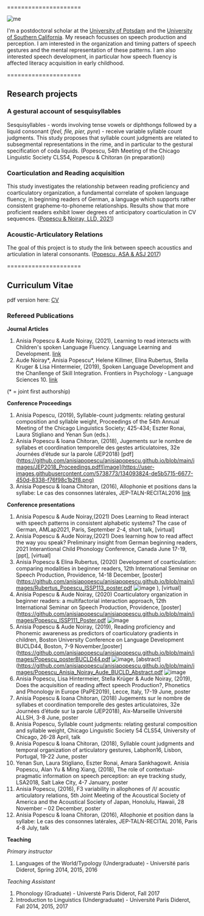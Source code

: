 =====================

![me](https://github.com/anisiapopescu/anisiapopescu.github.io/blob/main/images/poza.jpg) 


I'm a postdoctoral scholar at the [University of Potsdam](https://www.uni-potsdam.de/en/university-of-potsdam) and the [University of Southern California](https://www.usc.edu/). My reseach focusses on speech production and perception. I am interested in the organization and timing patters of speech gestures and the mental representation of these patterns. I am also interested speech development,  in particular how speech fluency is affected literacy acquisition in early childhood.  


=====================
## Research projects

### A gestural account of sesquisyllables
  Sesquisyllables - words involving tense vowels or diphthongs followed by a liquid consonant (*feel, file, pier, pyre*) - receive variable syllable count judgments. This study proposes that syllable count judgments are related to subsegmental representations in the rime, and in particular to the gestural specification of coda liquids. (Popescu,  54th Meeting of the Chicago Linguistic Society CLS54, Popescu & Chitoran (in preparation))
  
### Coarticulation and Reading acquisition
  This study investigates the relationship between reading proficiency and coarticulatory organization, a fundamental correlate of spoken language fluency, in beginning readers of German, a language which supports rather consistent grapheme-to-phoneme relationships. Results show that more proficient readers exhibit lower degrees of anticipatory coarticulation in CV sequences. ([Popescu & Noiray, LLD, 2021](https://www.tandfonline.com/doi/full/10.1080/15475441.2021.1941032))

### Acoustic-Articulatory Relations
  The goal of this project is to study the link between speech acoustics and articulation in lateral consonants. ([Popescu, ASA & ASJ 2017](https://github.com/anisiapopescu/anisiapopescu.github.io/blob/main/images/ASA_F3_poster.pdf))


=====================
## Curriculum Vitae

pdf version here: [CV](https://github.com/anisiapopescu/anisiapopescu.github.io/blob/main/images/Anisia%20Popescu_CV_September_15_2021.pdf)

### Refereed Publications

**Journal Articles**
1. Anisia Popescu & Aude Noiray, (2021), Learning to read interacts with Children's spoken Language Fluency. Language Learning and Development. [link](https://www.tandfonline.com/doi/full/10.1080/15475441.2021.1941032)
2. Aude Noiray*, Anisia Popescu*, Helene Killmer, Elina Rubertus, Stella Kruger & Lisa Hintermeier, (2019), Spoken Language Development and the Chanllenge of Skill Integration. Frontiers in Psychology - Language Sciences 10.  [link](https://www.frontiersin.org/articles/10.3389/fpsyg.2019.02777/full?&utm_source=Email_to_authors_&utm_medium=Email&utm_content=T1_11.5e1_author&utm_campaign=Email_publication&field=&journalName=Frontiers_in_Psychology&id=470799)

(* = joint first authorship)

**Conference Proceedings**
1. Anisia Popescu, (2019), Syllable-count judgments: relating gestural composition and syllable weight, Proceedings of the 54th Annual Meeting of the Chicago Linguistics Society; 425-434; Eszter Ronai, Laura Stigliano and Yenan Sun (eds.).
2. Anisia Popescu & Ioana Chitoran, (2018), Jugements sur le nombre de syllabes et coordination temporelle des gestes articulatoires, 32e Journées d’étude sur la parole (JEP2018) [pdf](https://github.com/anisiapopescu/anisiapopescu.github.io/blob/main/images/JEP2018_Proceedings.pdf![image](https://user-images.githubusercontent.com/5738773/134093824-de5b5715-6677-450d-8338-f76f98c1b2f8.png)
3. Anisia Popescu & Ioana Chitoran, (2016), Allophonie et positions dans la syllabe: Le cas des consonnes latérales, JEP-TALN-RECITAL2016 [link](https://jep-taln2016.limsi.fr/actes/Actes%20JTR-2016/Papers/J52.pdf)

**Conference presentations**
1. Anisia Popescu & Aude Noiray,(2021) Does Learning to Read interact with speech patterns in consistent alphabetic systems? The case of German, AMLap2021, Paris, September 2-4, short talk, [virtual]
2. Anisia Popescu & Aude Noiray,(2021) Does learning how to read affect the way you speak? Preliminary insight from German beginning readers, 2021 Interantional Child Phonology 
Conference, Canada June 17-19, [ppt], [virtual]
3. Anisia Popescu & Elina Rubertus, (2020) Development of coarticulation: comparing modalities in beginner readers, 12th International Seminar on Speech Production, Providence, 
14-18 December, [poster](https://github.com/anisiapopescu/anisiapopescu.github.io/blob/main/images/Rubertus_Popescu_ISSP113_poster.pdf  ![image](https://user-images.githubusercontent.com/5738773/134093521-95910672-c260-4e02-824f-55d6c5f9d800.png)
), [virtual]
4. Anisia Popescu & Aude Noiray, (2020) Coarticulatory organization in beginner readers: a multifactorial interaction approach, 12th International Seminar on Speech Production, Providence, [poster](https://github.com/anisiapopescu/anisiapopescu.github.io/blob/main/images/Popescu_ISSP111_Poster.pdf  ![image](https://user-images.githubusercontent.com/5738773/134093695-78354494-02fa-4873-b864-99d79b55b4a1.png)
5. Anisia Popescu & Aude Noiray, (2019), Reading proficiency and Phonemic awareness as predictors of coarticulatory gradients in children, Boston University Conference on Language
Development BUCLD44, Boston, 7-9 November,[poster](https://github.com/anisiapopescu/anisiapopescu.github.io/blob/main/images/Popescu_posterBUCLD44.pdf ![image](https://user-images.githubusercontent.com/5738773/134093566-eefa85df-c373-4492-b6b9-66ce04fc8432.png), [abstract](https://github.com/anisiapopescu/anisiapopescu.github.io/blob/main/images/Popescu_Anisia_Noiray_Aude_BUCLD_Abstract.pdf ![image](https://user-images.githubusercontent.com/5738773/134093589-1e5ded8b-f40f-48f7-b643-aae2c55dac4a.png)
6. Anisia Popescu, Lisa Hintermeier, Stella Krüger & Aude Noiray, (2019), Does the acquisition of reading affect speech Production?, Phonetics and Phonology in Europe (PaPE2019),
	Lecce, Italy, 17-19 June, poster
7. Anisia Popescu & Ioana Chitoran, (2018) Jugements sur le nombre de syllabes et coordination temporelle des gestes articulatoires, 32e Journées d’étude sur la parole (JEP2018), Aix-Marseille Université ALLSH, 3-8 June, poster
8. Anisia Popescu, Syllable count judgments: relating gestural composition and syllable weight, Chicago Linguistic Society 54 CLS54, University of Chicago, 26-28 April, talk
9. Anisia Popescu & Ioana Chitoran, (2018), Syllable count judgments and temporal organization of articulatory gestures, Labphon16, Lisbon, Portugal, 19-22 June, poster
10. Yenan Sun, Laura Stigliano, Eszter Ronai, Amara Sankhagowit. Anisia Popescu, Alan Yu & Ming Xiang, (2018), The role of contextual-pragmatic information on speech perception: an eye tracking study, LSA2018, Salt Lake City, 4-7 January, poster
11. Anisia Popescu, (2016), F3 variability in allophones of /l/ acoustic articulatory relations, 5th Joint Meeting of the Acoustical Society of America and the Acoustical Society of Japan, Honolulu, Hawaii, 28 November – 02 December, poster
12. Anisia Popescu & Ioana Chitoran, (2016), Allophonie et position dans la syllabe: Le cas des consonnes latérales, JEP-TALN-RECITAL 2016, Paris 4-8 July, talk

**Teaching**

*Primary instructor*
1. Languages of the World/Typology (Undergraduate) - Université paris Diderot, Spring 2014, 2015, 2016

*Teaching Assistant*

1. Phonology (Graduate) - Universté Paris Diderot, Fall 2017
2. Introduction to Linguistics (Undergraduate) - Université Paris Diderot, Fall 2014, 2015, 2017









